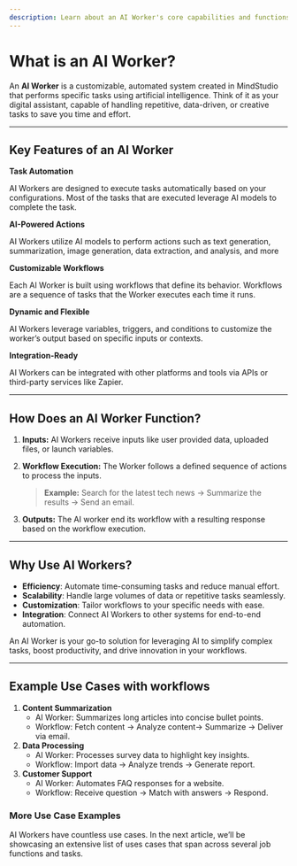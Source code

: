 ```yaml
---
description: Learn about an AI Worker's core capabilities and functions.
---
```


# What is an AI Worker?

An **AI Worker** is a customizable, automated system created in MindStudio that performs specific tasks using artificial intelligence. Think of it as your digital assistant, capable of handling repetitive, data-driven, or creative tasks to save you time and effort.

***

## **Key Features of an AI Worker**

**Task Automation**

AI Workers are designed to execute tasks automatically based on your configurations. Most of the tasks that are executed leverage AI models to complete the task.

**AI-Powered Actions**

AI Workers utilize AI models to perform actions such as text generation, summarization, image generation, data extraction, and analysis, and more

**Customizable Workflows**

Each AI Worker is built using workflows that define its behavior. Workflows are a sequence of tasks that the Worker executes each time it runs.

**Dynamic and Flexible**

AI Workers leverage variables, triggers, and conditions to customize the worker’s output based on specific inputs or contexts.

**Integration-Ready**

AI Workers can be integrated with other platforms and tools via APIs or third-party services like Zapier.

***

## **How Does an AI Worker Function?**

1. **Inputs:** AI Workers receive inputs like user provided data, uploaded files, or launch variables.
2.  **Workflow Execution:** The Worker follows a defined sequence of actions to process the inputs.

    > **Example:** Search for the latest tech news → Summarize the results → Send an email.
3. **Outputs:** The AI worker end its workflow with a resulting response based on the workflow execution.

***

## **Why Use AI Workers?**

* **Efficiency**: Automate time-consuming tasks and reduce manual effort.
* **Scalability**: Handle large volumes of data or repetitive tasks seamlessly.
* **Customization**: Tailor workflows to your specific needs with ease.
* **Integration**: Connect AI Workers to other systems for end-to-end automation.

An AI Worker is your go-to solution for leveraging AI to simplify complex tasks, boost productivity, and drive innovation in your workflows.

***

## **Example Use Cases with workflows**

1. **Content Summarization**
   * AI Worker: Summarizes long articles into concise bullet points.
   * Workflow: Fetch content → Analyze content→ Summarize → Deliver via email.
2. **Data Processing**
   * AI Worker: Processes survey data to highlight key insights.
   * Workflow: Import data → Analyze trends → Generate report.
3. **Customer Support**
   * AI Worker: Automates FAQ responses for a website.
   * Workflow: Receive question → Match with answers → Respond.

### More Use Case Examples

AI Workers have countless use cases. In the next article, we’ll be showcasing an extensive list of uses cases that span across several job functions and tasks.
